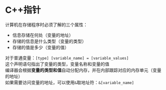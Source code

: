 # C++指针

计算机在存储程序时必须了解的三个属性：
* 信息存储在何处（变量的地址）
* 存储的信息是什么类型（变量的类型）
* 存储的值是多少（变量的值）

对于普通变量：`[type] [variable_name] = [variable_values]`  
这个声明语句指出了变量的类型，变量名称和变量的值  
编译器会根据**变量的类型和值**自动分配内存，并在内部跟踪对应的内存单元（变量的地址）  
如果需要访问变量的地址，可以使用`&`取地址符：`&[variable_name]`  


